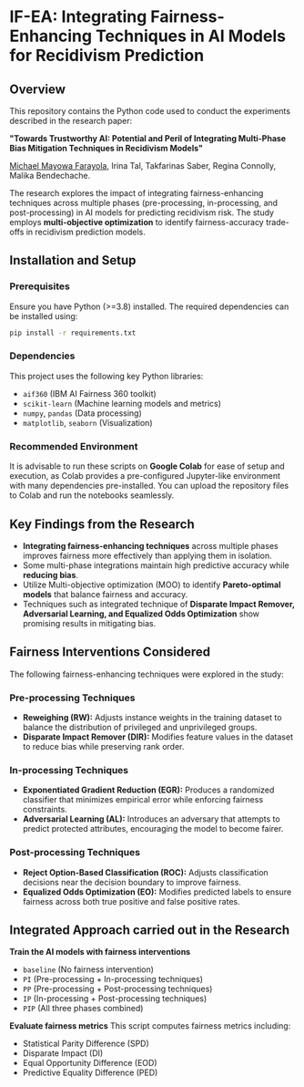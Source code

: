 # IF-EA: Integrating Fairness-Enhancing Techniques in AI Models for Recidivism Prediction

## Overview
This repository contains the Python code used to conduct the experiments described in the research paper:

**"Towards Trustworthy AI: Potential and Peril of Integrating Multi-Phase Bias Mitigation Techniques in Recidivism Models"**

[Michael Mayowa Farayola](https://github.com/mmfara), Irina Tal, Takfarinas Saber, Regina Connolly, Malika Bendechache.

The research explores the impact of integrating fairness-enhancing techniques across multiple phases (pre-processing, in-processing, and post-processing) in AI models for predicting recidivism risk. The study employs **multi-objective optimization** to identify fairness-accuracy trade-offs in recidivism prediction models.

## Installation and Setup
### Prerequisites
Ensure you have Python (>=3.8) installed. The required dependencies can be installed using:
```bash
pip install -r requirements.txt
```

### Dependencies
This project uses the following key Python libraries:
- `aif360` (IBM AI Fairness 360 toolkit)
- `scikit-learn` (Machine learning models and metrics)
- `numpy`, `pandas` (Data processing)
- `matplotlib`, `seaborn` (Visualization)

### Recommended Environment
It is advisable to run these scripts on **Google Colab** for ease of setup and execution, as Colab provides a pre-configured Jupyter-like environment with many dependencies pre-installed. You can upload the repository files to Colab and run the notebooks seamlessly.

## Key Findings from the Research
- **Integrating fairness-enhancing techniques** across multiple phases improves fairness more effectively than applying them in isolation.
- Some multi-phase integrations maintain high predictive accuracy while **reducing bias**.
- Utilize Multi-objective optimization (MOO) to identify **Pareto-optimal models** that balance fairness and accuracy.
- Techniques such as integrated technique of **Disparate Impact Remover, Adversarial Learning, and Equalized Odds Optimization** show promising results in mitigating bias.

## Fairness Interventions Considered
The following fairness-enhancing techniques were explored in the study:

### Pre-processing Techniques
- **Reweighing (RW):** Adjusts instance weights in the training dataset to balance the distribution of privileged and unprivileged groups.
- **Disparate Impact Remover (DIR):** Modifies feature values in the dataset to reduce bias while preserving rank order.

### In-processing Techniques
- **Exponentiated Gradient Reduction (EGR):** Produces a randomized classifier that minimizes empirical error while enforcing fairness constraints.
- **Adversarial Learning (AL):** Introduces an adversary that attempts to predict protected attributes, encouraging the model to become fairer.

### Post-processing Techniques
- **Reject Option-Based Classification (ROC):** Adjusts classification decisions near the decision boundary to improve fairness.
- **Equalized Odds Optimization (EO):** Modifies predicted labels to ensure fairness across both true positive and false positive rates.

## Integrated Approach carried out in the Research
**Train the AI models with fairness interventions**
   - `baseline` (No fairness intervention)
   - `PI` (Pre-processing + In-processing techniques)
   - `PP` (Pre-processing + Post-processing techniques)
   - `IP` (In-processing + Post-processing techniques)
   - `PIP` (All three phases combined)

**Evaluate fairness metrics**
   This script computes fairness metrics including:
   - Statistical Parity Difference (SPD)
   - Disparate Impact (DI)
   - Equal Opportunity Difference (EOD)
   - Predictive Equality Difference (PED)

<!--## Citation
If you use this code for research purposes, please cite our paper:

```
@article{Farayola2025Fairness,
  author = {Farayola, Michael Mayowa and Tal, Irina and Saber, Takfarinas and Connolly, Regina and Bendechache, Malika},
  title = {Towards Trustworthy AI: Potential and Peril of Integrating Multi-Phase Bias Mitigation Techniques in Recidivism Models},
  journal = {ECRA Journal},
  year = {2025}
}
```

## Contact
For any questions or contributions, please open an issue or reach out to:
- [Michael Mayowa Farayola](mailto:mmfara@university.edu) (GitHub: [mmfara](https://github.com/mmfara))

---
**License:** This repository is licensed under the MIT License.-->

<!-- Note: The following models are still experimental and may require further validation -->


